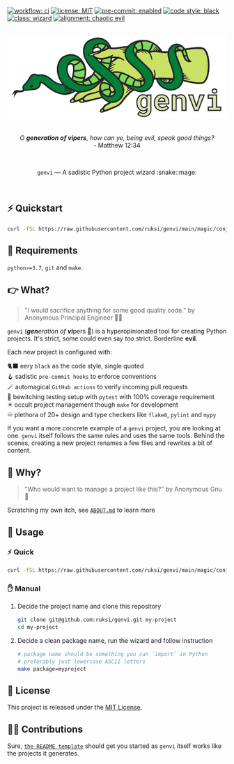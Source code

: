 [![workflow: ci](https://github.com/ruksi/genvi/actions/workflows/ci.yml/badge.svg?branch=main)](https://github.com/ruksi/genvi/actions?workflow=ci)
[![license: MIT](https://img.shields.io/badge/license-MIT-brightgreen.svg)](https://opensource.org/licenses/MIT)
[![pre-commit: enabled](https://img.shields.io/badge/pre--commit-enabled-brightgreen?logo=pre-commit&logoColor=white)](https://github.com/pre-commit/pre-commit)
[![code style: black](https://img.shields.io/badge/code%20style-black-000000.svg)](https://github.com/psf/black)
[![class: wizard](https://img.shields.io/badge/class-wizard-blue.svg)](https://github.com/ruksi/genvi)
[![alignment: chaotic evil](https://img.shields.io/badge/alignment-chaotic%20evil-red.svg)](https://github.com/ruksi/genvi)

<br/>
<div align="center">
<img src="https://github.com/ruksi/genvi/blob/main/.github/genvi.svg"  alt="genvi logo"/>
</div>
<br/>
<p align="center">
<i>
O <b>generation of vipers</b>, how can ye, being evil, speak good things?
</i>
<br/>
- Matthew 12:34
</p>
<br/>
<p align="center">
<code>genvi</code> — A sadistic Python project wizard :snake::mage:
</p>
<br/>

## ⚡️ Quickstart

```bash
curl -fSL https://raw.githubusercontent.com/ruksi/genvi/main/magic/conjure.sh | bash
```

## 📝 Requirements

`python>=3.7`, `git` and `make`.

## 👉️ What?

> "I would sacrifice anything for some good quality code."
> by Anonymous Principal Engineer :woman_technologist:

`genvi` (<i><b>gen</b>eration of <b>vi</b></i>pers :snake:) is a hyperopinionated
tool for creating Python projects. It's strict, some could even say _too_ strict.
Borderline __evil__.

Each new project is configured with:

🐈‍⬛ eery `black` as the code style, single quoted
<br/>
🪝 sadistic `pre-commit hooks` to enforce conventions
<br/>
🪄 automagical `GitHub actions` to verify incoming pull requests
<br/>
🧙 bewitching testing setup with `pytest` with 100% coverage requirement
<br/>
✴️ occult project management though `make` for development
<br/>
♾️ plethora of 20+ design and type checkers like `flake8`, `pylint` and `mypy`

If you want a more concrete example of a `genvi` project, you are looking at one.
`genvi` itself follows the same rules and uses the same tools. Behind the scenes,
creating a new project renames a few files and rewrites a bit of content.

## 🤔 Why?

> "Who would want to manage a project like this?"
> by Anonymous Gnu :water_buffalo:

Scratching my own itch, see [`ABOUT.md`](ABOUT.md) to learn more

## 🦮 Usage

### ⚡️ Quick

```bash
curl -fSL https://raw.githubusercontent.com/ruksi/genvi/main/magic/conjure.sh | bash
```

### ✋ Manual

1. Decide the project name and clone this repository

   ```bash
   git clone git@github.com:ruksi/genvi.git my-project
   cd my-project
   ```

2. Decide a clean package name, run the wizard and follow instruction

   ```bash
   # package name should be something you can `import` in Python
   # preferably just lowercase ASCII letters
   make package=myproject
   ```

## 📜 License

This project is released under the [MIT License](LICENSE).

## 🧑‍💻 Contributions

Sure, [`the README template`](magic/utils/readme_template.md) should get you started
as `genvi` itself works like the projects it generates.
